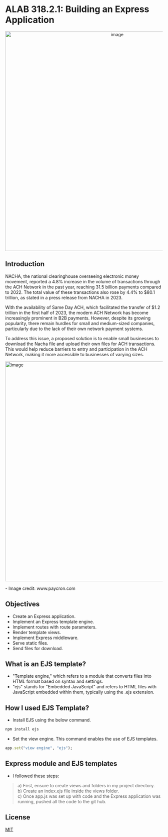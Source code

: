
# ALAB 318.2.1: Building an Express Application

<div align="center">
<img width="700" alt="image" src="assets/NACHA.gif">
</div>


## Introduction

NACHA, the national clearinghouse overseeing electronic money movement, reported a 4.8% increase in the volume of transactions through the ACH Network in the past year, reaching 31.5 billion payments compared to 2022. The total value of these transactions also rose by 4.4% to $80.1 trillion, as stated in a press release from NACHA in 2023.<br>

With the availability of Same Day ACH, which facilitated the transfer of $1.2 trillion in the first half of 2023, the modern ACH Network has become increasingly prominent in B2B payments. However, despite its growing popularity, there remain hurdles for small and medium-sized companies, particularly due to the lack of their own network payment systems.<br>

To address this issue, a proposed solution is to enable small businesses to download the Nacha file and upload their own files for ACH transactions. This would help reduce barriers to entry and participation in the ACH Network, making it more accessible to businesses of varying sizes.<br>

<img width="700" alt="image" src="https://www.paycron.com/wp-content/uploads/2022/06/284833778_3415747612045132_5835267628500053816_n.jpg">
<p>- Image credit: www.paycron.com </p>


## Objectives
- Create an Express application.
- Implement an Express template engine.
- Implement routes with route parameters.
- Render template views.
- Implement Express middleware.
- Serve static files.
- Send files for download.


## What is an EJS template?
- "Template engine," which refers to a module that converts files into HTML format based on syntax and settings.
- "ejs" stands for "Embedded JavaScript" and refers to HTML files with JavaScript embedded within them, typically using the .ejs extension.

## How I used EJS Template? 
- Install EJS using the below command.

```rb
npm install ejs
```

- Set the view engine. This command enables the use of EJS templates.
  
```rb
app.set("view engine", "ejs");
```

## Express module and EJS templates
- I followed these steps:

>a) First, ensure to create views and folders in my project directory.<br>
>b) Create an index.ejs file inside the views folder.<br>
>c) Once app.js was set up with code and the Express application was running, pushed all the code to the git hub. 

## License

[MIT](https://choosealicense.com/licenses/mit/)
